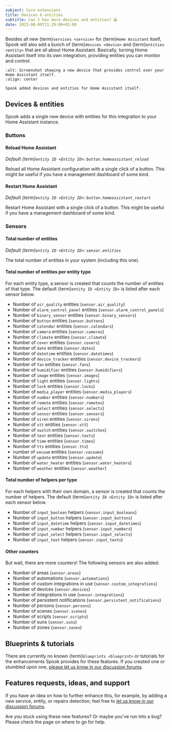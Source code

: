 ```yaml
---
subject: Core extensions
title: Devices & entities
subtitle: Can I haz more devices and entities? 😁
date: 2023-08-09T21:29:00+02:00
---
```


Besides all new {term}`services <service>` for {term}`Home Assistant` itself, Spook will also add a bunch of {term}`devices <device>` and {term}`entities <entity>` that are all about Home Assistant. Basically, turning Home Assistant itself into its own integration, providing entities you can monitor and control.

```{figure} ./images/devices_entities/example.png
:alt: Screenshot showing a new device that provides control over your Home Assistant itself.
:align: center

Spook added devices and entities for Home Assistant itself.
```

## Devices & entities

Spook adds a single new device with entities for this integration to your Home Assistant instance.

### Buttons

#### Reload Home Assistant

_Default {term}`entity ID <Entity ID>`: `button.homeassistant_reload`_

Reload all Home Assistant configuration with a single click of a button. This might be useful if you have a management dashboard of some kind.

#### Restart Home Assistant

_Default {term}`entity ID <Entity ID>`: `button.homeassistant_restart`_

Restart Home Assistant with a single click of a button. This might be useful if you have a management dashboard of some kind.

### Sensors

#### Total number of entities

_Default {term}`entity ID <Entity ID>`: `sensor.entities`_

The total number of entities in your system (including this one).

#### Total number of entities per entity type

For each entity type, a sensor is created that counts the number of entities of that type. The default {term}`entity ID <Entity ID>` is listed after each sensor below.

- Number of `air_quality` entities (`sensor.air_quality`)
- Number of `alarm_control_panel` entities (`sensor.alarm_control_panels`)
- Number of `binary_sensor` entities (`sensor.binary_sensors`)
- Number of `button` entities (`sensor.buttons`)
- Number of `calendar` entities (`sensor.calendars`)
- Number of `camera` entities (`sensor.cameras`)
- Number of `climate` entities (`sensor.climate`)
- Number of `cover` entities (`sensor.covers`)
- Number of `date` entities (`sensor.dates`)
- Number of `datetime` entities (`sensor.datetimes`)
- Number of `device_tracker` entities (`sensor.device_trackers`)
- Number of `fan` entities (`sensor.fans`)
- Number of `humidifier` entities (`sensor.humidifiers`)
- Number of `image` entities (`sensor.images`)
- Number of `light` entities (`sensor.lights`)
- Number of `lock` entities (`sensor.locks`)
- Number of `media_player` entities (`sensor.media_players`)
- Number of `number` entities (`sensor.numbers`)
- Number of `remote` entities (`sensor.remotes`)
- Number of `select` entities (`sensor.selects`)
- Number of `sensor` entities (`sensor.sensors`)
- Number of `siren` entities (`sensor.sirens`)
- Number of `stt` entities (`sensor.stt`)
- Number of `switch` entities (`sensor.switches`)
- Number of `text` entities (`sensor.texts`)
- Number of `time` entities (`sensor.times`)
- Number of `tts` entities (`sensor.tts`)
- number of `vacuum` entities (`sensor.vacuums`)
- Number of `update` entities (`sensor.update`)
- Number of `water_heater` entities (`sensor.water_heaters`)
- Number of `weather` entities (`sensor.weather`)

#### Total number of helpers per type

For each helpers with their own domain, a sensor is created that counts the number of helpers. The default {term}`entity ID <Entity ID>` is listed after each sensor below.

- Number of `input_boolean` helpers (`sensor.input_booleans`)
- Number of `input_button` helpers (`sensor.input_buttons`)
- Number of `input_datetime` helpers (`sensor.input_datetimes`)
- Number of `input_number` helpers (`sensor.input_numbers`)
- Number of `input_select` helpers (`sensor.input_selects`)
- Number of `input_text` helpers (`sensor.input_texts`)

#### Other counters

But wait, there are more counters! The following sensors are also added:

- Number of areas (`sensor.areas`)
- Number of automations (`sensor.automations`)
- Number of custom integrations in use (`sensor.custom_integrations`)
- Number of devices (`sensor.devices`)
- Number of integrations in use (`sensor.integrations`)
- Number of persistent notifications (`sensor.persistent_notifications`)
- Number of persons (`sensor.persons`)
- Number of scenes (`sensor.scenes`)
- Number of scripts (`sensor.scripts`)
- Number of suns (`sensor.suns`)
- Number of zones (`sensor.zones`)

## Blueprints & tutorials

There are currently no known {term}`blueprints <blueprint>` or tutorials for the enhancements Spook provides for these features. If you created one or stumbled upon one, [please let us know in our discussion forums](https://github.com/frenck/spook/discussions).

## Features requests, ideas, and support

If you have an idea on how to further enhance this, for example, by adding a new service, entity, or repairs detection; feel free to [let us know in our discussion forums](https://github.com/frenck/spook/discussions).

Are you stuck using these new features? Or maybe you've run into a bug? Please check the [](../support) page on where to go for help.
